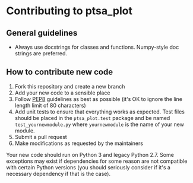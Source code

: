 # Contributing to ptsa_plot

## General guidelines

- Always use docstrings for classes and functions. Numpy-style doc strings are
  preferred.

## How to contribute new code

1. Fork this repository and create a new branch
2. Add your new code to a sensible place
3. Follow [PEP8][] guidelines as best as possible (it's OK to ignore the line
   length limit of 80 characters)
4. Add unit tests to ensure that everything works as expected. Test files should
   be placed in the `ptsa_plot.test` package and be named `test_yournewmodule.py`
   where `yournewmodule` is the name of your new module.
5. Submit a pull request
6. Make modifications as requested by the maintainers

Your new code should run on Python 3 and legacy Python 2.7. Some exceptions may
exist if dependencies for some reason are not compatible with certain Python
versions (you should seriously consider if it's a necessary dependency if that
is the case).

[PEP8]: https://www.python.org/dev/peps/pep-0008/
